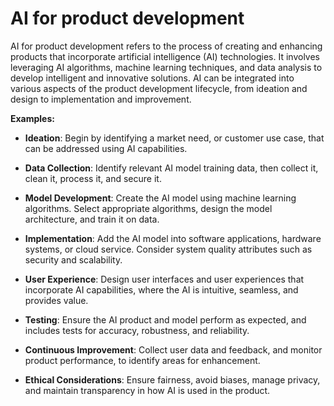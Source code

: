 # AI for product development

AI for product development refers to the process of creating and enhancing products that incorporate artificial intelligence (AI) technologies. It involves leveraging AI algorithms, machine learning techniques, and data analysis to develop intelligent and innovative solutions. AI can be integrated into various aspects of the product development lifecycle, from ideation and design to implementation and improvement.

**Examples:**

* **Ideation**: Begin by identifying a market need, or customer use case, that can be addressed using AI capabilities.

* **Data Collection**: Identify relevant AI model training data, then collect it, clean it, process it, and secure it.

* **Model Development**: Create the AI model using machine learning algorithms. Select appropriate algorithms, design the model architecture, and train it on data.

* **Implementation**: Add the AI model into software applications, hardware systems, or cloud service. Consider system quality attributes such as security and scalability.

* **User Experience**: Design user interfaces and user experiences that incorporate AI capabilities, where the AI is intuitive, seamless, and provides value.

* **Testing**: Ensure the AI product and model perform as expected, and includes tests for accuracy, robustness, and reliability.

* **Continuous Improvement**: Collect user data and feedback, and monitor product performance, to identify areas for enhancement.

* **Ethical Considerations**: Ensure fairness, avoid biases, manage privacy, and maintain transparency in how AI is used in the product.
